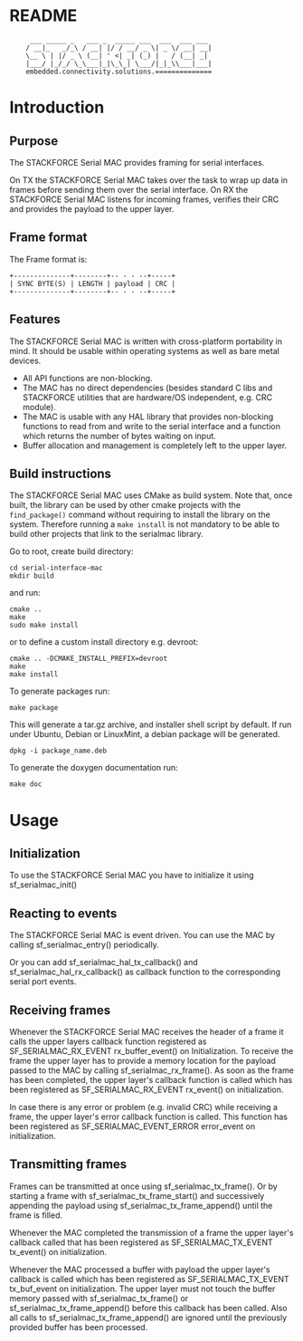 # README
```
     ___ _____ _   ___ _  _____ ___  ___  ___ ___
    / __|_   _/_\ / __| |/ / __/ _ \| _ \/ __| __|
    \__ \ | |/ _ \ (__| ' <| _| (_) |   / (__| _|
    |___/ |_/_/ \_\___|_|\_\_| \___/|_|_\\___|___|
    embedded.connectivity.solutions.==============
```

# Introduction

## Purpose

The STACKFORCE Serial MAC provides framing for serial interfaces.

On TX the STACKFORCE Serial MAC takes over the task to wrap up data in frames
before sending them over the serial interface.
On RX the STACKFORCE Serial MAC listens for incoming frames, verifies their
CRC and provides the payload to the upper layer.

## Frame format

The Frame format is:

    +--------------+--------+-- - - --+-----+
    | SYNC BYTE(S) | LENGTH | payload | CRC |
    +--------------+--------+-- - - --+-----+

## Features

The STACKFORCE Serial MAC is written with cross-platform portability in mind.
It should be usable within operating systems as well as bare metal devices.

* All API functions are non-blocking.
* The MAC has no direct dependencies (besides standard C libs and
STACKFORCE utilities that are hardware/OS independent, e.g. CRC module).
* The MAC is usable with any HAL library that provides non-blocking
functions to read from and write to the serial interface and a function
which returns the number of bytes waiting on input.
* Buffer allocation and management is completely left to the upper layer.

## Build instructions

The STACKFORCE Serial MAC uses CMake as build system. Note that, once built, the library can be used by other cmake projects with the `find_package()` command without requiring to install the library on the system. Therefore running a `make install` is not mandatory to be able to build other projects that link to the serialmac library.

Go to root, create build directory:

    cd serial-interface-mac
    mkdir build

and run:

    cmake ..
    make
    sudo make install

or to define a custom install directory e.g. devroot:

    cmake .. -DCMAKE_INSTALL_PREFIX=devroot
    make
    make install

To generate packages run:

    make package

This will generate a tar.gz archive, and installer shell script by default.
If run under Ubuntu, Debian or LinuxMint, a debian package will be generated.

    dpkg -i package_name.deb

To generate the doxygen documentation run:

    make doc

# Usage

## Initialization

To use the STACKFORCE Serial MAC you have to initialize it using
sf_serialmac_init()

## Reacting to events

The STACKFORCE Serial MAC is event driven. You can use the MAC by calling
sf_serialmac_entry() periodically.

Or you can add sf_serialmac_hal_tx_callback() and
sf_serialmac_hal_rx_callback() as callback function to the corresponding
serial port events.

## Receiving frames

Whenever the STACKFORCE Serial MAC receives the header of a frame it calls
the upper layers callback function registered as SF_SERIALMAC_RX_EVENT
rx_buffer_event() on Initialization. To receive the frame the upper layer has
to provide a memory location for the payload passed to the MAC by calling
sf_serialmac_rx_frame(). As soon as the frame has been completed,
the upper layer's callback function is called which has been registered
as SF_SERIALMAC_RX_EVENT rx_event() on initialization.

In case there is any error or problem (e.g. invalid CRC) while receiving a frame,
the upper layer's error callback function is called. This function has been registered as
SF_SERIALMAC_EVENT_ERROR error_event on initialization.

## Transmitting frames

Frames can be transmitted at once using sf_serialmac_tx_frame(). Or by
starting a frame with sf_serialmac_tx_frame_start() and successively
appending the payload using sf_serialmac_tx_frame_append() until the frame
is filled.

Whenever the MAC completed the transmission of a frame the upper layer's
callback called that has been registered as SF_SERIALMAC_TX_EVENT tx_event()
on initialization.

Whenever the MAC processed a buffer with payload the upper layer's callback
is called which has been registered as SF_SERIALMAC_TX_EVENT tx_buf_event on
initialization. The upper layer must not touch the buffer memory passed with
sf_serialmac_tx_frame() or sf_serialmac_tx_frame_append() before this
callback has been called. Also all calls to sf_serialmac_tx_frame_append()
are ignored until the previously provided buffer has been processed.
